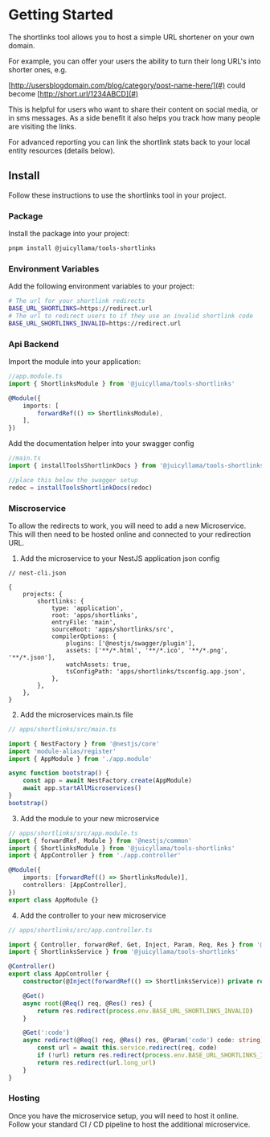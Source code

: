 # Getting Started

The shortlinks tool allows you to host a simple URL shortener on your own domain.

For example, you can offer your users the ability to turn their long URL's into shorter ones, e.g.

[http://usersblogdomain.com/blog/category/post-name-here/](#) could become [http://short.url/1234ABCD](#)

This is helpful for users who want to share their content on social media, or in sms messages. As a side benefit it also helps you track how many people are visiting the links.

For advanced reporting you can link the shortlink stats back to your local entity resources (details below).

## Install

Follow these instructions to use the shortlinks tool in your project.

### Package

Install the package into your project:

```bash
pnpm install @juicyllama/tools-shortlinks
```

### Environment Variables

Add the following environment variables to your project:

```bash
# The url for your shortlink redirects
BASE_URL_SHORTLINKS=https://redirect.url
# The url to redirect users to if they use an invalid shortlink code
BASE_URL_SHORTLINKS_INVALID=https://redirect.url

```

### Api Backend

Import the module into your application:

```typescript
//app.module.ts
import { ShortlinksModule } from '@juicyllama/tools-shortlinks'

@Module({
	imports: [
		forwardRef(() => ShortlinksModule),
	],
})
```

Add the documentation helper into your swagger config

```typescript
//main.ts
import { installToolsShortlinkDocs } from '@juicyllama/tools-shortlinks'

//place this below the swagger setup
redoc = installToolsShortlinkDocs(redoc)
```

### Miscroservice

To allow the redirects to work, you will need to add a new Microservice. This will then need to be hosted online and connected to your redirection URL.

1. Add the microservice to your NestJS application json config

```json5
// nest-cli.json

{
	projects: {
		shortlinks: {
			type: 'application',
			root: 'apps/shortlinks',
			entryFile: 'main',
			sourceRoot: 'apps/shortlinks/src',
			compilerOptions: {
				plugins: ['@nestjs/swagger/plugin'],
				assets: ['**/*.html', '**/*.ico', '**/*.png', '**/*.json'],
				watchAssets: true,
				tsConfigPath: 'apps/shortlinks/tsconfig.app.json',
			},
		},
	},
}
```

2. Add the microservices main.ts file

```typescript
// apps/shortlinks/src/main.ts

import { NestFactory } from '@nestjs/core'
import 'module-alias/register'
import { AppModule } from './app.module'

async function bootstrap() {
	const app = await NestFactory.create(AppModule)
	await app.startAllMicroservices()
}
bootstrap()
```

3. Add the module to your new microservice

```typescript
// apps/shortlinks/src/app.module.ts
import { forwardRef, Module } from '@nestjs/common'
import { ShortlinksModule } from '@juicyllama/tools-shortlinks'
import { AppController } from './app.controller'

@Module({
	imports: [forwardRef(() => ShortlinksModule)],
	controllers: [AppController],
})
export class AppModule {}
```

4. Add the controller to your new microservice

```typescript
// apps/shortlinks/src/app.controller.ts

import { Controller, forwardRef, Get, Inject, Param, Req, Res } from '@nestjs/common'
import { ShortlinksService } from '@juicyllama/tools-shortlinks'

@Controller()
export class AppController {
	constructor(@Inject(forwardRef(() => ShortlinksService)) private readonly service: ShortlinksService) {}

	@Get()
	async root(@Req() req, @Res() res) {
		return res.redirect(process.env.BASE_URL_SHORTLINKS_INVALID)
	}

	@Get(':code')
	async redirect(@Req() req, @Res() res, @Param('code') code: string) {
		const url = await this.service.redirect(req, code)
		if (!url) return res.redirect(process.env.BASE_URL_SHORTLINKS_INVALID)
		return res.redirect(url.long_url)
	}
}
```

### Hosting

Once you have the microservice setup, you will need to host it online. Follow your standard CI / CD pipeline to host the additional microservice.
